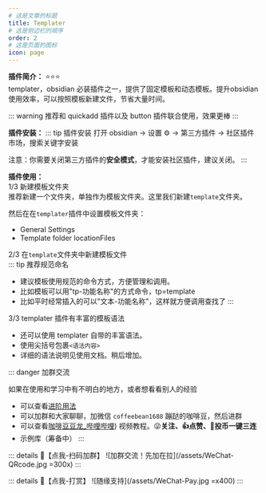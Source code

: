```yaml
---
# 这是文章的标题
title: Templater
# 这是侧边栏的顺序
order: 2
# 这是页面的图标
icon: page
---
```

**插件简介：**  ⭐️⭐️⭐️  
templater，obsidian 必装插件之一，提供了固定模板和动态模板。提升obsidian使用效率，可以按照模板新建文件，节省大量时间。

::: warning
推荐和 quickadd 插件以及 button 插件联合使用，效果更棒
:::

**插件安装：**
::: tip 插件安装
打开 obsidian → 设置 ⚙️ → 第三方插件 → 社区插件市场，搜索关键字安装

注意：你需要关闭第三方插件的**安全模式**，才能安装社区插件，建议关闭。
:::

**插件使用：**  
1/3 新建模板文件夹    
推荐新建一个文件夹，单独作为模板文件夹。这里我们新建`template`文件夹。  

然后在在`templater`插件中设置模板文件夹：
- General Settings
- Template folder locationFiles

2/3 在`template`文件夹中新建模板文件  
::: tip 推荐规范命名
- 建议模板使用规范的命令方式，方便管理和调用。
- 比如模板可以用"tp-功能名称"的方式命令，tp=template
- 比如平时经常插入的可以"文本-功能名称"，这样就方便调用查找了
:::

3/3 templater 插件有丰富的模板语法  
- 还可以使用 templater 自带的丰富语法。
- 使用尖括号包裹`<语法内容>`
- 详细的语法说明见使用文档。稍后增加。

::: danger 加群交流

如果在使用和学习中有不明白的地方，或者想看看别人的经验
- 可以查看[进阶用法](/zh/advanced)
- 可以加群和大家聊聊，加微信 `coffeebean1688` 蹦跶的咖啡豆，然后进群
- 可以查看[咖啡豆豆龙_哔哩哔哩](https://space.bilibili.com/618777356)) 视频教程。😜**关注、👍点赞、📀投币一键三连**
- 示例库（筹备中）
:::

::: details 🌱【点我-扫码加群】
![加群交流！先加在拉](/assets/WeChat-QRcode.jpg =300x) 
::: 

::: details 🍻【点我-打赏】
![随缘支持](/assets/WeChat-Pay.jpg =x400)
::: 

